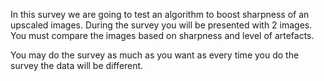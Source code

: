 In this survey we are going to test an algorithm to boost sharpness of an upscaled images. During the survey you will be presented with 2 images. You must compare the images based on sharpness and level of artefacts.

You may do the survey as much as you want as every time you do the survey the data will be different.
